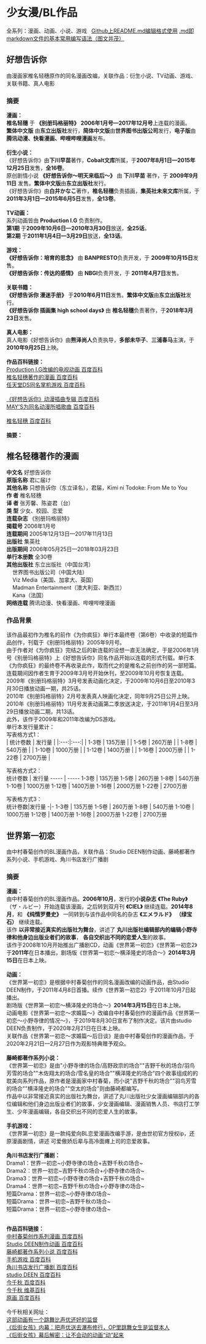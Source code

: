 # 少女漫/BL作品
全系列：漫画、动画、小说、游戏 &nbsp; [Github上README.md编辑格式使用](https://my.oschina.net/albertboy/blog/750506)&nbsp;[.md即markdown文件的基本常用编写语法（图文并茂）](https://www.cnblogs.com/liugang-vip/p/6337580.html)
## 好想告诉你
由漫画家椎名轻穗原作的同名漫画改编，关联作品：衍生小说、TV动画、游戏、关联书籍、真人电影<br>
### 摘要
**漫画：**<br>
**椎名轻穗** 于 **《别册玛格丽特》**  **2006年1月号—2017年12月号**上连载的漫画。<br>
**繁体中文版** 由**东立出版社**发行，**简体中文版**由**世界图书出版公司**发行，**电子版**由**腾讯动漫、快看漫画、哔哩哔哩漫画**发布。<br><br>
**衍生小说：**<br>
《好想告诉你》由**下川早苗**著作，**Cobalt文库**所属，于**2007年8月1日—2015年12月25日**发售，**全16卷**。<br>
原创剧情小说 **《好想告诉你～明天来临后～》** 由 **下川早苗** 著作，于 **2009年9月11日** 发售。**繁体中文版**由**东立出版社**发行。<br>
《好想告诉你》由**白井かなこ**著作，**椎名轻穗**负责插画，**集英社未来文库**所属，于**2011年3月1日—2015年6月5日**发售，**全13卷**。<br><br>
**TV动画：**<br>
系列动画皆由 **Production I.G** 负责制作。<br>
**第1期** 于**2009年10月6日—2010年3月30日**放送，**全25话**。<br>
**第2期** 于**2011年1月4日—3月29日**放送，**全13话**。<br><br>
**游戏：**<br>
**《好想告诉你：培育的思念》** 由 **BANPRESTO**负责开发，于 **2009年10月15日**发售。<br>
**《好想告诉你：传达的感情》** 由 **NBGI**负责开发，于 **2011年4月7日**发售。<br><br>
**关联书籍：**<br>
**《好想告诉你 漫迷手册》** 于**2010年6月11日**发售。**繁体中文版**由**东立出版社**发行。<br>
**《好想告诉你 插画集 high school days》** 由 **椎名轻穗**负责著作，于**2018年3月23日**发售。<br><br>
**真人电影：**<br>
真人电影《好想告诉你》由**熊泽尚人**负责执导，**多部未华子**、**三浦春马**主演，于**2010年9月25日**上映。<br><br>
**作品百科链接：**<br>
[Production I.G改编的电视动画 百度百科](https://baike.baidu.com/item/%E5%A5%BD%E6%83%B3%E5%91%8A%E8%AF%89%E4%BD%A0/2613793?fr=aladdin)<br>
[椎名轻穗著作的漫画 百度百科](https://baike.baidu.com/item/%E5%A5%BD%E6%83%B3%E5%91%8A%E8%AF%89%E4%BD%A0/18369#viewPageContent)<br>
[任天堂DS同名掌机游戏 百度百科](https://baike.baidu.com/item/%E5%A5%BD%E6%83%B3%E5%91%8A%E8%AF%89%E4%BD%A0/2613825#viewPageContent)<br><br>
[《好想告诉你》动漫插曲专辑 百度百科](https://baike.baidu.com/item/%E5%A5%BD%E6%83%B3%E5%91%8A%E8%AF%89%E4%BD%A0/16297565#viewPageContent)<br>
[MAY'S为同名动漫所唱歌曲 百度百科](https://baike.baidu.com/item/%E5%A5%BD%E6%83%B3%E5%91%8A%E8%AF%89%E4%BD%A0/19772199#viewPageContent)<br><br>
[椎名轻穗 百度百科](https://baike.baidu.com/item/%E6%A4%8E%E5%90%8D%E8%BD%BB%E7%A9%97/7722486)<br><br>
**摘要：**<br>
## 椎名轻穗著作的漫画<br>
**中文名**&nbsp;好想告诉你 <br>
**原版名称**&nbsp;君に届け <br>
**其他名称**&nbsp;只想告诉你（东立译名），君届，Kimi ni Todoke: From Me to You <br>
**作    者**&nbsp;椎名轻穗 <br>
**译    者**&nbsp;张芳馨、陈姿君（台） <br>
**类    型**&nbsp;少女、校园、恋爱 <br>
**连载杂志**&nbsp;《别册玛格丽特》<br> 
**揭载号**&nbsp;2006年1月号 <br>
**连载期间**&nbsp;2005年12月13日—2017年11月13日 <br>
**出版社**&nbsp;集英社 <br>
**出版期间**&nbsp;2006年05月25日—2018年03月23日 <br>
**单行本册数**&nbsp;全30卷 <br>
**其他出版社**&nbsp;东立出版社（中国台湾）<br>
&nbsp;&nbsp;&nbsp;&nbsp;世界图书出版公司（中国大陆）<br>
&nbsp;&nbsp;&nbsp;&nbsp;Viz Media（美国、加拿大、英国）<br>
&nbsp;&nbsp;&nbsp;&nbsp;Madman Entertainment（澳大利亚、新西兰）<br>
&nbsp;&nbsp;&nbsp;&nbsp;Kana（法国）<br>
**网络连载**&nbsp;腾讯动漫、快看漫画、哔哩哔哩漫画 <br>
### 作品背景
该作品最初作为椎名的前作《为你疯狂》单行本最终卷（第6卷）中收录的短篇作品创作，刊载于《别册玛格丽特》2005年9月号。<br>
由于作者对《为你疯狂》完结之后的新连载的设想一直无法确定，于是2006年1月号《别册玛格丽特》上《好想告诉你》同名作品开始以连载的形式刊载。单行本《为你疯狂》的最终卷不再收录此作，取而代之的是椎名之前创作的另一部短篇。<br>
连载期间因作者生育于2009年3月号开始休刊，至2009年10月号恢复连载。<br>
2009年《别册玛格丽特》3月号发表动画化决定，于2009年10月6日至2010年3月30日播放动画一期，共25话。<br>
2010年《别册玛格丽特》2月号发表真人映画化决定，同年9月25日公开上映。<br>
2010年《别册玛格丽特》11月号发表动画第二季放送决定，于2011年1月4日至3月29日播放动画二期，共13话。<br>
此外，该作于2009年和2011年改编为DS游戏。<br>
单行本发行量累计：<br>
写表格方式1：<br>
| 统计卷数 | 发行量 |
|:---:|:---:|
| 1-3卷 | 135万册 |
| 1-5卷 | 260万册 |
| 1-8卷 | 540万册 |
| 1-10卷 | 1000万册 |
| 1-12卷 | 1400万册 |
| 1-16卷 | 2000万册 |
| 1-22卷 | 2700万册 |

写表格方式2：<br>
统计卷数 | 发行量
----- | -----
1-3卷 | 135万册
1-5卷 | 260万册
1-8卷 | 540万册
1-10卷 | 1000万册
1-12卷 | 1400万册
1-16卷 | 2000万册
1-22卷 | 2700万册

写表格方式3：<br>
统计卷数|发行量
-|-
1-3卷 | 135万册
1-5卷 | 260万册
1-8卷 | 540万册
1-10卷 | 1000万册
1-12卷 | 1400万册
1-16卷 | 2000万册
1-22卷 | 2700万册

## 世界第一初恋
由中村春菊创作的BL漫画作品，关联作品：Studio DEEN制作动画、藤崎都著作系列小说、手机游戏、角川书店发行广播剧<br>
### 摘要
**漫画：**<br>
由中村春菊创作的BL漫画作品。**2006年10月**，发行的**小说杂志**  **《The Ruby》**  （ザ・ルビー）开始连载该漫画，之后转到双月刊 **《CIEL》** 继续连载。**2014年8月**，和 **《纯情罗曼史》** 一同转到与该作品中同名的杂志 **《エメラルド》**  **（绿宝石）**  继续连载。<br>
该作 **以非常接近真实的出版社为舞台**，讲述了 **丸川出版社编辑部内的编辑小野寺律和他身边出版业者们的故事**， **各自交织出不同的恋爱人生**的故事。<br>
该作于2008年10月开始推出广播剧CD，动画《世界第一初恋》《世界第一初恋2》于**2011年**在日本播出，剧场版《世界第一初恋～横泽隆史的场合～》**2014年3月15日**在日本上映。<br><br>
**动画：**<br>
《世界第一初恋》是根据中村春菊创作的同名漫画改编的动画作品，由Studio DEEN制作，于2011年4月8日首播。续作《世界第一初恋2》于2011年10月7日起播出。<br>
剧场版《世界第一初恋～横泽隆史的场合～》**2014年3月15日**在日本上映。<br>
动画电影《世界第一初恋～求婚篇～》改编自中村春菊创作的漫画作品《世界第一初恋～小野寺律的情况～》，于2019年8月30日宣布了制作决定。该片由studio DEEN负责制作，于2020年2月21日在日本上映。<br>
关联作品《世界第一初恋～求婚篇～后日谈》是由中村春菊创作的漫画作品，于2020年2月21日—2月27日作为观影特典赠予观众。<br><br>
**藤崎都著作系列小说：**<br>
《世界第一初恋》是由"小野寺律的场合/高野政宗的场合""吉野千秋的场合/羽鸟芳雪的场合""木佐翔太的场合/雪名皇的场合""横泽隆史的场合"四个故事组成的的耽美向系列作品，原作者是漫画家中村春菊，而小说"吉野千秋的场合""羽鸟芳雪的场合""横泽隆史的场合""空太的场合"则由藤崎都编写。<br>
作品中以非常接近真实的出版社为舞台，讲述了丸川出版社少女漫画编辑部内的各位编辑和他们身边出版业者们的故事，少女漫画编辑、漫画销售人员、书店打工学生、少年漫画编辑，各自交织出不同的恋爱人生的故事。<br><br>
**手机游戏：**<br>
《世界第一初恋》是一款纯爱向BL恋爱漫画改编手游，是由世初官方授权ip，还原漫画剧情，讲述 可爱傲娇后辈与高冷面瘫上司的恋爱故事。<br><br>
**角川书店发行广播剧：**<br>
Drama1：世界一初恋\~小野寺律の场合+吉野千秋の场合\~<br>
Drama2：世界一初恋\~吉野千秋の场合+小野寺律の场合\~<br>
Drama3：世界一初恋\~小野寺律の场合+吉野千秋の场合\~<br>
Drama4：世界一初恋\~吉野千秋の场合+小野寺律の场合\~<br>
短篇Drama：世界一初恋\~小野寺律の场合\~<br>
短篇Drama：世界一初恋\~吉野千秋の场合\~<br>
短篇Drama：世界一初恋\~小野寺律の场合\~<br><br>

**作品百科链接：**<br>
[中村春菊创作系列漫画 百度百科](https://baike.baidu.com/item/%E4%B8%96%E7%95%8C%E7%AC%AC%E4%B8%80%E5%88%9D%E6%81%8B/27852)<br>
[Studio DEEN制作动画 百度百科](https://baike.baidu.com/item/%E4%B8%96%E7%95%8C%E7%AC%AC%E4%B8%80%E5%88%9D%E6%81%8B/6394983#viewPageContent)<br>
[藤崎都著作系列小说 百度百科](https://baike.baidu.com/item/%E4%B8%96%E7%95%8C%E7%AC%AC%E4%B8%80%E5%88%9D%E6%81%8B/6394968#viewPageContent)<br>
[手机游戏 百度百科](https://baike.baidu.com/item/%E4%B8%96%E7%95%8C%E7%AC%AC%E4%B8%80%E5%88%9D%E6%81%8B/22294674#viewPageContent)<br>
[角川书店发行广播剧 百度百科](https://baike.baidu.com/item/%E4%B8%96%E7%95%8C%E7%AC%AC%E4%B8%80%E5%88%9D%E6%81%8B/6395000#viewPageContent)<br>
[studio DEEN 百度百科](https://baike.baidu.com/item/Studio%20DEEN)<br>
[今千秋 百度百科](https://baike.baidu.com/item/%E4%BB%8A%E5%8D%83%E7%A7%8B)<br>
[今千秋 维基百科](https://bk.tw.lvfukeji.com/wiki/%E4%BB%8A%E5%8D%83%E7%A7%8B)<br>
[原画 百度百科](https://baike.baidu.com/item/%E5%8E%9F%E7%94%BB/2977520)<br><br>
今千秋相关网址：<br>
[这部动画有一个跳舞比声优还好的监督](https://zhuanlan.zhihu.com/p/43234573)<br>
[《后街女孩》内幕：把声优送去瀑布修行，OP里跳舞女生是监督本人](https://baijiahao.baidu.com/s?id=1609838726739810882&wfr=spider&for=pc)<br>
[《后街女孩》幕后解密：让不会动的动画“动”起来](https://baijiahao.baidu.com/s?id=1610375252683247030&wfr=spider&for=pc)<br>
